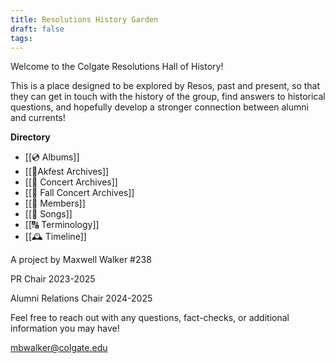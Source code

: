 ```yaml
---
title: Resolutions History Garden
draft: false
tags:
---
```

 
Welcome to the Colgate Resolutions Hall of History!

This is a place designed to be explored by Resos, past and present, so that they can get in touch with the history of the group, find answers to historical questions, and hopefully develop a stronger connection between alumni and currents!

**Directory**
- [[💿 Albums]]
- [[🌷Akfest Archives]]
-  [[🎼 Concert Archives]]
-  [[🍁 Fall Concert Archives]]
- [[👤 Members]] 
-  [[🎤 Songs]]
- [[🔠 Terminology]]
- [[🕰️ Timeline]]


A project by Maxwell Walker #238

PR Chair 2023-2025

Alumni Relations Chair 2024-2025

Feel free to reach out with any questions, fact-checks, or additional information you may have!

mbwalker@colgate.edu
